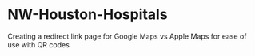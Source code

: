 # NW-Houston-Hospitals
Creating a redirect link page for Google Maps vs Apple Maps for ease of use with QR codes
